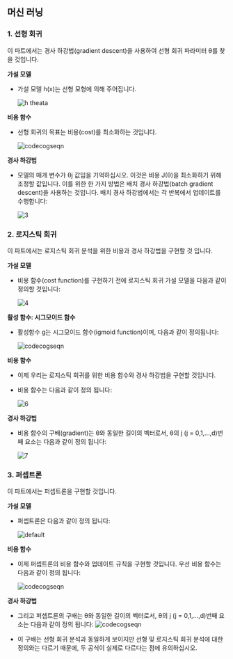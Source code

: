 ## 머신 러닝

### 1. 선형 회귀
이 파트에서는 경사 하강법(gradient descent)을 사용하여 선형 회귀 파라미터 θ를 찾을 것입니다.

__가설 모델__
- 가설 모델 h(x)는 선형 모형에 의해 주어집니다. 

	![h theata](https://user-images.githubusercontent.com/38908132/49339027-7dab1680-f66e-11e8-91f4-0352437d0935.gif)
	
__비용 함수__
- 선형 회귀의 목표는 비용(cost)를 최소화하는 것입니다. 

	![codecogseqn](https://user-images.githubusercontent.com/38908132/49338989-beeef680-f66d-11e8-8b51-a9865da43f0c.gif)

__경사 하강법__
- 모델의 매개 변수가 θj 값임을 기억하십시오. 이것은 비용 J(θ)을 최소화하기 위해 조정할 값입니다. 이를 위한 한 가지 방법은 배치 경사 하강법(batch gradient descent)을 사용하는 것입니다. 배치 경사 하강법에서는 각 반복에서 업데이트를 수행합니다:

	![3](https://user-images.githubusercontent.com/38908132/49339052-104bb580-f66f-11e8-9068-016b9c7ef3ba.gif)

### 2. 로지스틱 회귀
이 파트에서는 로지스틱 회귀 분석을 위한 비용과 경사 하강법을 구현할 것 입니다.

__가설 모델__
- 비용 함수(cost function)를 구현하기 전에 로지스틱 회귀 가설 모델을 다음과 같이 정의할 것입니다:
	
	![4](https://user-images.githubusercontent.com/38908132/49339107-31f96c80-f670-11e8-9722-b81b12ab64e8.gif)

__활성 함수: 시그모이드 함수__
- 활성함수 g는 시그모이드 함수(igmoid function)이며, 다음과 같이 정의됩니다:

	![codecogseqn](https://user-images.githubusercontent.com/38908132/49339128-69681900-f670-11e8-9efc-5832bc513138.gif)

__비용 함수__
- 이제 우리는 로지스틱 회귀를 위한 비용 함수와 경사 하강법을 구현할 것입니다.
- 비용 함수는 다음과 같이 정의 됩니다:
	
	![6](https://user-images.githubusercontent.com/38908132/49339154-fad78b00-f670-11e8-8aa4-bd5e2ff23b9a.gif)

__경사 하강법__
- 비용 함수의 구배(gradient)는 θ와 동일한 길이의 벡터로서, θ의 j (j = 0,1,...,d)번째 요소는 다음과 같이 정의 됩니다:

	![7](https://user-images.githubusercontent.com/38908132/49339182-64f03000-f671-11e8-9309-95809ff07230.gif)

### 3. 퍼셉트론
이 파트에서는 퍼셉트론을 구현할 것입니다.

__가설 모델__
- 퍼셉트론은 다음과 같이 정의 됩니다:

	![default](https://user-images.githubusercontent.com/38908132/49377601-f2a14d80-f74d-11e8-8228-5eb90681b0a7.PNG)

__비용 함수__
- 이제 퍼셉트론의 비용 함수와 업데이트 규칙을 구현할 것입니다. 우선 비용 함수는 다음과 같이 정의 됩니다: 

	![codecogseqn](https://user-images.githubusercontent.com/38908132/49377749-54fa4e00-f74e-11e8-8338-e65da50baec6.gif)

__경사 하강법__
- 그리고 퍼셉트론의 구배는 θ와 동일한 길이의 벡터로서, θ의 j (j = 0,1,...,d)번째 요소는 다음과 같이 정의 됩니다:
	![codecogseqn](https://user-images.githubusercontent.com/38908132/49377879-a1de2480-f74e-11e8-81d6-7af83c435bb5.gif)
	
- 이 구배는 선형 회귀 분석과 동일하게 보이지만 선형 및 로지스틱 회귀 분석에 대한 정의와는 다르기 때문에, 두 공식이 실제로 다르다는 점에 유의하십시오.
